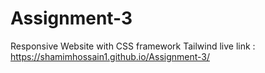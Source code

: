 # Assignment-3
Responsive Website with CSS framework Tailwind
live link : https://shamimhossain1.github.io/Assignment-3/
